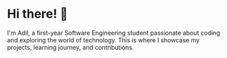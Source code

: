 # Hi there! 👋

I'm Adil, a first-year Software Engineering student passionate about coding and exploring the world of technology. This is where I showcase my projects, learning journey, and contributions.

